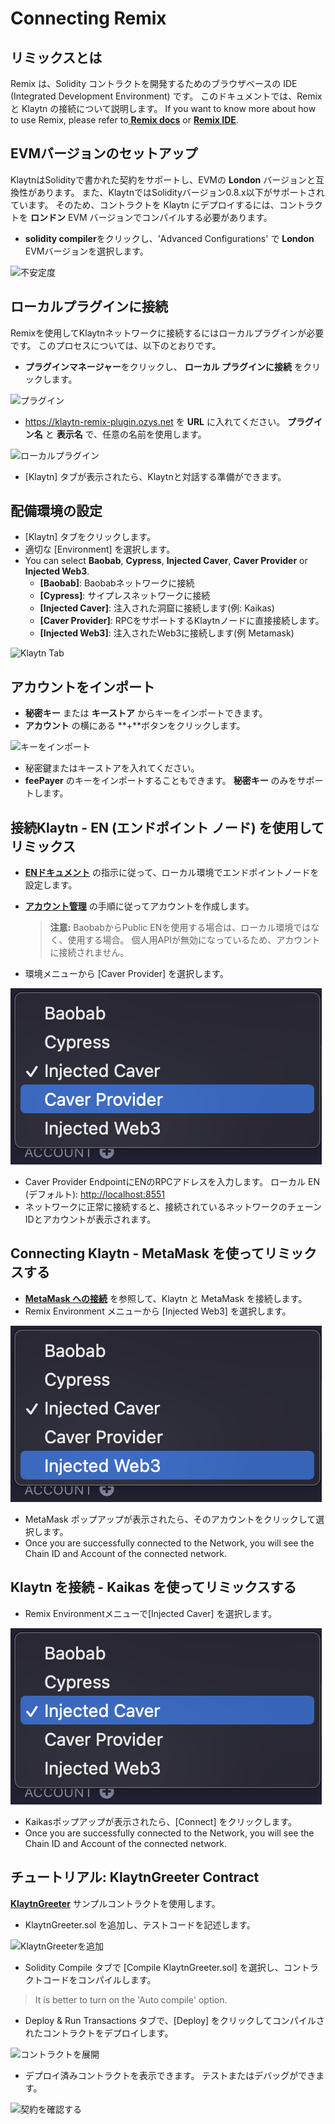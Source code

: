 # Connecting Remix

## リミックスとは <a href="#what-is-remix" id="what-is-remix"></a>

Remix は、Solidity コントラクトを開発するためのブラウザベースの IDE (Integrated Development Environment) です。 このドキュメントでは、Remix と Klaytn の接続について説明します。 If you want to know more about how to use Remix, please refer to[ **Remix docs**](https://remix-ide.readthedocs.io/en/latest/) or [**Remix IDE**](https://remix.ethereum.org/).

## EVMバージョンのセットアップ <a href="#setup-evm-version" id="setup-evm-version"></a>

KlaytnはSolidityで書かれた契約をサポートし、EVMの **London** バージョンと互換性があります。 また、KlaytnではSolidityバージョン0.8.x以下がサポートされています。 そのため、コントラクトを Klaytn にデプロイするには、コントラクトを **ロンドン** EVM バージョンでコンパイルする必要があります。

* **solidity compiler**をクリックし、'Advanced Configurations' で **London** EVMバージョンを選択します。

![不安定度](img/remix-solidity-compiler.png)

## ローカルプラグインに接続 <a href="#connect-to-a-local-plugin" id="connect-to-a-local-plugin"></a>

Remixを使用してKlaytnネットワークに接続するにはローカルプラグインが必要です。 このプロセスについては、以下のとおりです。

* **プラグインマネージャー**をクリックし、 **ローカル プラグインに接続** をクリックします。

![プラグイン](../../bapp/tutorials/img/remix-environment-plugin.png)

* https://klaytn-remix-plugin.ozys.net を **URL** に入れてください。 **プラグイン名** と **表示名** で、任意の名前を使用します。

![ローカルプラグイン](../../bapp/tutorials/img/remix-local-plugin.png)

* \[Klaytn] タブが表示されたら、Klaytnと対話する準備ができます。

## 配備環境の設定 <a href="#setting-up-the-deployment-environment" id="setting-up-the-deployment-environment"></a>

* \[Klaytn] タブをクリックします。
* 適切な \[Environment] を選択します。
* You can select **Baobab**, **Cypress**, **Injected Caver**, **Caver Provider** or **Injected Web3**.
  * **\[Baobab]**: Baobabネットワークに接続
  * **\[Cypress]**: サイプレスネットワークに接続
  * **\[Injected Caver]**: 注入された洞窟に接続します(例: Kaikas)
  * **\[Caver Provider]**: RPCをサポートするKlaytnノードに直接接続します。
  * **\[Injected Web3]**: 注入されたWeb3に接続します(例 Metamask)

![Klaytn Tab](../../bapp/tutorials/img/remix-klaytn-tab.png)

## アカウントをインポート <a href="#import-account" id="import-account"></a>

* **秘密キー** または **キーストア** からキーをインポートできます。
* **アカウント** の横にある **+**ボタンをクリックします。

![キーをインポート](../../bapp/tutorials/img/remix-klaytn-import-account.png)

* 秘密鍵またはキーストアを入れてください。
* **feePayer** のキーをインポートすることもできます。 **秘密キー** のみをサポートします。

## 接続Klaytn - EN (エンドポイント ノード) を使用してリミックス <a href="#connecting-klaytn-remix-using-en" id="connecting-klaytn-remix-using-en"></a>

* [**ENドキュメント**](https://docs.klaytn.foundation/getting-started/quick-start/launch-an-en) の指示に従って、ローカル環境でエンドポイントノードを設定します。
*   [**アカウント管理**](https://docs.klaytn.foundation/getting-started/account) の手順に従ってアカウントを作成します。

    > **注意:** BaobabからPublic ENを使用する場合は、ローカル環境ではなく、使用する場合。 個人用APIが無効になっているため、アカウントに接続されません。
* 環境メニューから \[Caver Provider] を選択します。

![Caver プロバイダー](img/env-caver-provider.png)

* Caver Provider EndpointにENのRPCアドレスを入力します。 ローカル EN (デフォルト): [http://localhost:8551](http://localhost:8551/)
* ネットワークに正常に接続すると、接続されているネットワークのチェーンIDとアカウントが表示されます。

## Connecting Klaytn - MetaMask を使ってリミックスする <a href="#connecting-klaytn-remix-using-metamask" id="connecting-klaytn-remix-using-metamask"></a>

* [**MetaMask への接続**](https://docs.klaytn.foundation/dapp/tutorials/connecting-metamask) を参照して、Klaytn と MetaMask を接続します。
* Remix Environment メニューから \[Injected Web3] を選択します。

![注入されたWeb3](img/env-injected-web3.png)

* MetaMask ポップアップが表示されたら、そのアカウントをクリックして選択します。
* Once you are successfully connected to the Network, you will see the Chain ID and Account of the connected network.

## Klaytn を接続 - Kaikas を使ってリミックスする <a href="#connecting-klaytn-remix-using-kaikas" id="connecting-klaytn-remix-using-kaikas"></a>

* Remix Environmentメニューで\[Injected Caver] を選択します。

![注入されたCaver](img/env-injected-caver.png)

* Kaikasポップアップが表示されたら、\[Connect] をクリックします。
* Once you are successfully connected to the Network, you will see the Chain ID and Account of the connected network.

## チュートリアル: KlaytnGreeter Contract <a href="#tutorial-klaytngreeter-contract" id="tutorial-klaytngreeter-contract"></a>

[**KlaytnGreeter**](https://docs.klaytn.foundation/smart-contract/sample-contracts/klaytngreeter) サンプルコントラクトを使用します。

* KlaytnGreeter.sol を追加し、テストコードを記述します。

![KlaytnGreeterを追加](../../bapp/tutorials/img/remix-add-klaytngreeter.png)

* Solidity Compile タブで \[Compile KlaytnGreeter.sol] を選択し、コントラクトコードをコンパイルします。

> It is better to turn on the 'Auto compile' option.

* Deploy & Run Transactions タブで、\[Deploy] をクリックしてコンパイルされたコントラクトをデプロイします。

![コントラクトを展開](../../bapp/tutorials/img/remix-deploy-run-tx.png)

* デプロイ済みコントラクトを表示できます。 テストまたはデバッグができます。

![契約を確認する](../../bapp/tutorials/img/remix-test-or-debug.png)
